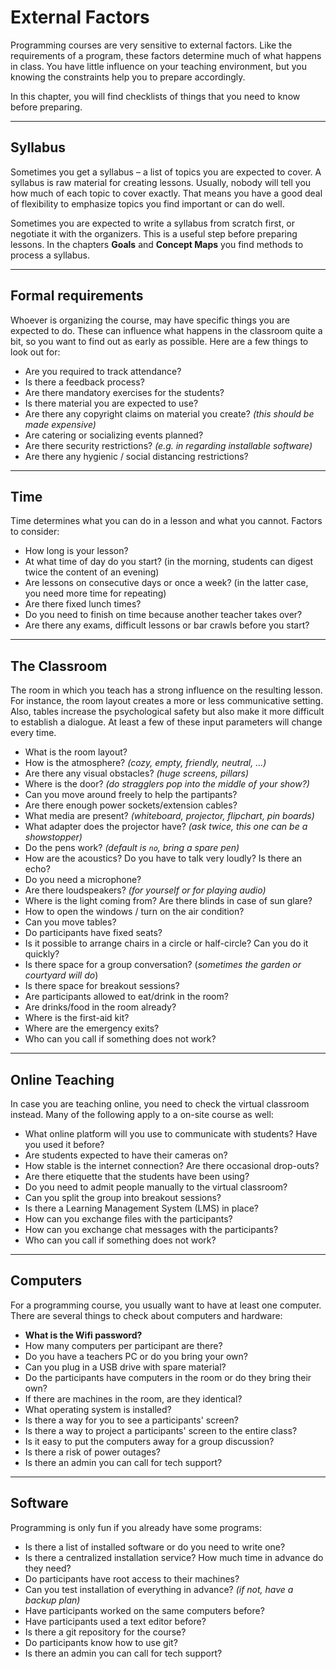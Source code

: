 
# External Factors

Programming courses are very sensitive to external factors.
Like the requirements of a program, these factors determine much of what happens in class.
You have little influence on your teaching environment, but you knowing the constraints help you to prepare accordingly.

In this chapter, you will find checklists of things that you need to know before preparing.

----

## Syllabus

Sometimes you get a syllabus – a list of topics you are expected to cover.
A syllabus is raw material for creating lessons.
Usually, nobody will tell you how much of each topic to cover exactly.
That means you have a good deal of flexibility to emphasize topics you find important or can do well.

Sometimes you are expected to write a syllabus from scratch first, or negotiate it with the organizers.
This is a useful step before preparing lessons.
In the chapters **Goals** and **Concept Maps** you find methods to process a syllabus.

----

## Formal requirements

Whoever is organizing the course, may have specific things you are expected to do.
These can influence what happens in the classroom quite a bit, so you want to find out as early as possible.
Here are a few things to look out for:

* Are you required to track attendance?
* Is there a feedback process?
* Are there mandatory exercises for the students?
* Is there material you are expected to use?
* Are there any copyright claims on material you create? *(this should be made expensive)*
* Are catering or socializing events planned?
* Are there security restrictions? *(e.g. in regarding installable software)*
* Are there any hygienic / social distancing restrictions?

----

## Time

Time determines what you can do in a lesson and what you cannot. Factors to consider:

* How long is your lesson?
* At what time of day do you start? (in the morning, students can digest twice the content of an evening)
* Are lessons on consecutive days or once a week? (in the latter case, you need more time for repeating)
* Are there fixed lunch times?
* Do you need to finish on time because another teacher takes over?
* Are there any exams, difficult lessons or bar crawls before you start?

----

## The Classroom

The room in which you teach has a strong influence on the resulting lesson.
For instance, the room layout creates a more or less communicative setting.
Also, tables increase the psychological safety but also make it more difficult to establish a dialogue.
At least a few of these input parameters will change every time.

* What is the room layout?
* How is the atmosphere? *(cozy, empty, friendly, neutral, ...)*
* Are there any visual obstacles? *(huge screens, pillars)*
* Where is the door? *(do stragglers pop into the middle of your show?)*
* Can you move around freely to help the partipants?
* Are there enough power sockets/extension cables?
* What media are present? *(whiteboard, projector, flipchart, pin boards)*
* What adapter does the projector have? *(ask twice, this one can be a showstopper)*
* Do the pens work? *(default is `no`, bring a spare pen)*
* How are the acoustics? Do you have to talk very loudly? Is there an echo?
* Do you need a microphone?
* Are there loudspeakers? *(for yourself or for playing audio)*
* Where is the light coming from? Are there blinds in case of sun glare?
* How to open the windows / turn on the air condition?
* Can you move tables?
* Do participants have fixed seats?
* Is it possible to arrange chairs in a circle or half-circle? Can you do it quickly?
* Is there space for a group conversation? (*sometimes the garden or courtyard will do*)
* Is there space for breakout sessions?
* Are participants allowed to eat/drink in the room?
* Are drinks/food in the room already?
* Where is the first-aid kit?
* Where are the emergency exits?
* Who can you call if something does not work?

----

## Online Teaching

In case you are teaching online, you need to check the virtual classroom instead.
Many of the following apply to a on-site course as well:

* What online platform will you use to communicate with students? Have you used it before?
* Are students expected to have their cameras on?
* How stable is the internet connection? Are there occasional drop-outs?
* Are there etiquette that the students have been using?
* Do you need to admit people manually to the virtual classroom?
* Can you split the group into breakout sessions?
* Is there a Learning Management System (LMS) in place?
* How can you exchange files with the participants?
* How can you exchange chat messages with the participants?
* Who can you call if something does not work?

----

## Computers

For a programming course, you usually want to have at least one computer.
There are several things to check about computers and hardware:

* **What is the Wifi password?**
* How many computers per participant are there?
* Do you have a teachers PC or do you bring your own?
* Can you plug in a USB drive with spare material?
* Do the participants have computers in the room or do they bring their own?
* If there are machines in the room, are they identical?
* What operating system is installed?
* Is there a way for you to see a participants' screen?
* Is there a way to project a participants' screen to the entire class?
* Is it easy to put the computers away for a group discussion?
* Is there a risk of power outages?
* Is there an admin you can call for tech support?

----

## Software

Programming is only fun if you already have some programs:

* Is there a list of installed software or do you need to write one?
* Is there a centralized installation service? How much time in advance do they need?
* Do participants have root access to their machines?
* Can you test installation of everything in advance? *(if not, have a backup plan)*
* Have participants worked on the same computers before?
* Have participants used a text editor before?
* Is there a git repository for the course?
* Do participants know how to use git?
* Is there an admin you can call for tech support?
